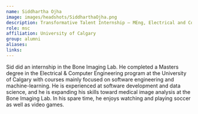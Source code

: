 ```yaml
---
name: Siddhartha Ojha
image: images/headshots/SiddharthaOjha.png
description: Transformative Talent Internship – MEng, Electrical and Computer Engineering, 2022 – 2023
role: msc
affiliation: University of Calgary
group: alumni
aliases: 
links:
---
```


Sid did an internship in the Bone Imaging Lab. He completed a Masters degree in the 
Electrical & Computer Engineering program at the University of Calgary with courses 
mainly focused on software engineering and machine-learning. He is experienced at 
software development and data science, and he is expanding his skills toward medical 
image analysis at the Bone Imaging Lab. In his spare time, he enjoys watching and 
playing soccer as well as video games.